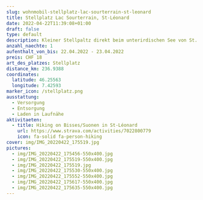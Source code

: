 ```yaml
---
slug: wohnmobil-stellplatz-lac-sourterrain-st-leonard
title: Stellplatz Lac Sourterrain, St-Léonard
date: 2022-04-22T11:39:08+01:00
draft: false
type: default
description: Kleiner Stellpaltz direkt beim unterirdischen See von St. Leonard. Strom, Wasser und WC vorhanden.
anzahl_naechte: 1
aufenthalt_von_bis: 22.04.2022 - 23.04.2022
preis: CHF 18
art_des_platzes: Stellplatz
distance_km: 236.9388
coordinates:
  latitude: 46.25563
  longitude: 7.42593
marker_icon: /stellplatz.png
ausstattung:
  - Versorgung
  - Entsorgung
  - Laden in Laufnähe
aktivitaeten:
  - title: Hiking on Bisses/Suonen in St-Léonard
    url: https://www.strava.com/activities/7022800779
    icon: fa-solid fa-person-hiking
cover: img/IMG_20220422_175519.jpg
pictures:
  - img/IMG_20220422_175456-550x400.jpg
  - img/IMG_20220422_175519-550x400.jpg
  - img/IMG_20220422_175519.jpg
  - img/IMG_20220422_175530-550x400.jpg
  - img/IMG_20220422_175552-550x400.jpg
  - img/IMG_20220422_175617-550x400.jpg
  - img/IMG_20220422_175635-550x400.jpg
---
```

